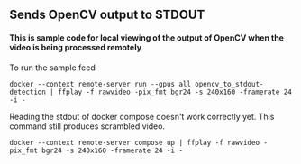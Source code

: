## Sends OpenCV output to STDOUT

#### This is sample code for local viewing of the output of OpenCV when the video is being processed remotely

To run the sample feed

`docker --context remote-server run --gpus all opencv_to_stdout-detection | ffplay -f rawvideo -pix_fmt bgr24 -s 240x160 -framerate 24 -i -`

Reading the stdout of docker compose doesn't work correctly yet. This command still produces scrambled video. 

`docker --context remote-server compose up | ffplay -f rawvideo -pix_fmt bgr24 -s 240x160 -framerate 24 -i -`
